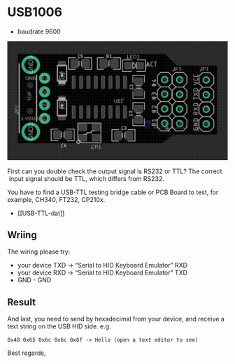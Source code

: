 
# USB1006 

- baudrate 9600

![](2023-10-13-13-55-58.png)

First can you double check the output signal is RS232 or TTL? The correct  input signal should be TTL, which differs from RS232. 

You have to find a USB-TTL testing bridge cable or PCB Board to test, for example, CH340, FT232, CP210x. 

- [[USB-TTL-dat]]

## Wriing 

The wiring please try: 

- your device TXD -> “Serial to HID Keyboard Emulator” RXD
- your device RXD -> “Serial to HID Keyboard Emulator” TXD
- GND - GND


## Result 
And last, you need to send by hexadecimal from your device, and receive a text string on the USB HID side.
e.g. 

    0x48 0x65 0x6c 0x6c 0x6f -> Hello (open a text editor to see)

Best regards,




